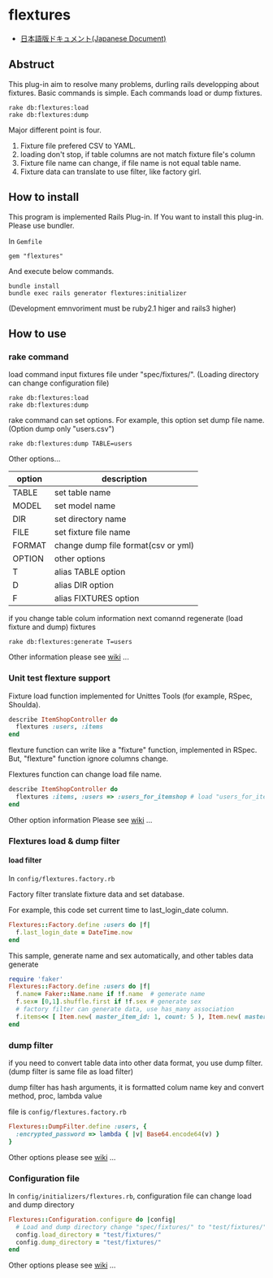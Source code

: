 # flextures

* [日本語版ドキュメント(Japanese Document)](https://github.com/baban/flextures/blob/master/README.ja.md)

## Abstruct

This plug-in aim to resolve many problems, durling rails developping about fixtures.
Basic commands is simple.
Each commands load or dump fixtures.

```
rake db:flextures:load
rake db:flextures:dump
```

Major different point is four.

1. Fixture file prefered CSV to YAML.
2. loading don't stop, if table columns are not match fixture file's column
3. Fixture file name can change, if file name is not equal table name.
4. Fixture data can translate to use filter, like factory girl.

## How to install

This program is implemented Rails Plug-in.
If You want to install this plug-in.
Please use bundler.

In `Gemfile`

```
gem "flextures"
```

And execute below commands.

```
bundle install
bundle exec rails generator flextures:initializer
```

(Development emnvoriment must be ruby2.1 higer and rails3 higher)

## How to use

### rake command

load command input fixtures file under "spec/fixtures/".
(Loading directory can change configuration file)

```
rake db:flextures:load
rake db:flextures:dump
```

rake command can set options.
For example, this option set dump file name.
(Option dump only "users.csv")

```
rake db:flextures:dump TABLE=users
```

Other options...

| option | description                         |
---------|--------------------------------------
| TABLE  | set table name                      |
| MODEL  | set model name                      |
| DIR    | set directory name                  |
| FILE   | set fixture file name               |
| FORMAT | change dump file format(csv or yml) |
| OPTION | other options                       |
| T      | alias TABLE option                  |
| D      | alias DIR option                    |
| F      | alias FIXTURES option               |

if you change table colum information
next comannd regenerate (load fixture and dump) fixtures

```
rake db:flextures:generate T=users
```

Other information please see [wiki](https://github.com/baban/flextures/wiki/Rake-command-option) ...

### Unit test flexture support

Fixture load function implemented for Unittes Tools (for example, RSpec, Shoulda).

```ruby
describe ItemShopController do
  flextures :users, :items
end
```

flexture function can write like a "fixture" function, implemented in RSpec.
But, "flexture" function ignore columns change.

Flextures function can change load file name.

```ruby
describe ItemShopController do
  flextures :items, :users => :users_for_itemshop # load "users_for_itemshop.csv"
end
```

Other option information
Please see [wiki](https://github.com/baban/flextures/wiki/Unittestsupport) ...

### Flextures load & dump filter

#### load filter

In `config/flextures.factory.rb`

Factory filter translate fixture data and set database.

For example, this code set current time to last_login_date column.

```ruby
Flextures::Factory.define :users do |f|
  f.last_login_date = DateTime.now
end
 ```

This sample, generate name and sex automatically, and other tables data generate

```ruby
require 'faker'
Flextures::Factory.define :users do |f|
  f.name= Faker::Name.name if !f.name  # gemerate name
  f.sex= [0,1].shuffle.first if !f.sex # generate sex
  # factory filter can generate data, use has_many association
  f.items<< [ Item.new( master_item_id: 1, count: 5 ), Item.new( master_item_id: 2, count: 3 ) ]
end
```

### dump filter

if you need to convert table data into other data format, you use dump filter.
(dump filter is same file as load filter)

dump filter has hash arguments, it is formatted colum name key and convert method, proc, lambda value

file is `config/flextures.factory.rb`

```ruby
Flextures::DumpFilter.define :users, {
  :encrypted_password => lambda { |v| Base64.encode64(v) }
}
 ```

Other options please see [wiki](https://github.com/baban/flextures/wiki/Factoryfilter) ...

### Configuration file

In `config/initializers/flextures.rb`, configuration file can change load and dump directory

```ruby
Flextures::Configuration.configure do |config|
  # Load and dump directory change "spec/fixtures/" to "test/fixtures/"
  config.load_directory = "test/fixtures/"
  config.dump_directory = "test/fixtures/"
end
```

Other options please see [wiki](https://github.com/baban/flextures/wiki/Configuration-file) ...
